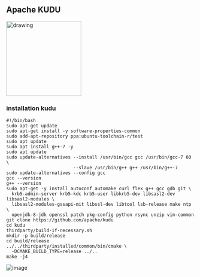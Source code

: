 <h2> Apache KUDU </h2> <img src="https://upload.wikimedia.org/wikipedia/en/thumb/9/94/Apache_Kudu_Logo.svg/1200px-Apache_Kudu_Logo.svg.png" alt="drawing" width="200"/>

### installation kudu <br>

```
#!/bin/bash
sudo apt-get update
sudo apt-get install -y software-properties-common
sudo add-apt-repository ppa:ubuntu-toolchain-r/test
sudo apt update
sudo apt install g++-7 -y
sudo apt update
sudo update-alternatives --install /usr/bin/gcc gcc /usr/bin/gcc-7 60 \
                         --slave /usr/bin/g++ g++ /usr/bin/g++-7 
sudo update-alternatives --config gcc
gcc --version
g++ --version
sudo apt-get -y install autoconf automake curl flex g++ gcc gdb git \
  krb5-admin-server krb5-kdc krb5-user libkrb5-dev libsasl2-dev libsasl2-modules \
  libsasl2-modules-gssapi-mit libssl-dev libtool lsb-release make ntp \
  openjdk-8-jdk openssl patch pkg-config python rsync unzip vim-common
git clone https://github.com/apache/kudu
cd kudu
thirdparty/build-if-necessary.sh
mkdir -p build/release
cd build/release
../../thirdparty/installed/common/bin/cmake \
  -DCMAKE_BUILD_TYPE=release ../..
make -j4
```

![image](https://user-images.githubusercontent.com/20130001/102718253-394e4a00-430d-11eb-8ec5-09ccd79fea0b.png)
